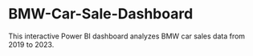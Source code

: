 # BMW-Car-Sale-Dashboard
This interactive Power BI dashboard analyzes BMW car sales data from 2019 to 2023.
